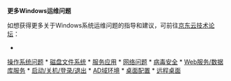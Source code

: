 **更多Windows运维问题**

如想获得更多关于Windows系统运维问题的指导和建议，可前往[京东云技术论坛](http://cloudway.jcloud.com/category/%E7%B3%BB%E7%BB%9F%E5%BC%82%E5%B8%B8/windows%E6%93%8D%E4%BD%9C%E7%B3%BB%E7%BB%9F%E8%BF%90%E7%BB%B4%E9%97%AE%E9%A2%98/ "京东云技术论坛")：

* 
[操作系统问题](http://cloudway.jcloud.com/category/%E7%B3%BB%E7%BB%9F%E5%BC%82%E5%B8%B8/windows%E6%93%8D%E4%BD%9C%E7%B3%BB%E7%BB%9F%E8%BF%90%E7%BB%B4%E9%97%AE%E9%A2%98/%E6%93%8D%E4%BD%9C%E7%B3%BB%E7%BB%9F%E9%97%AE%E9%A2%98/ "操作系统问题")
* 
[磁盘文件系统](http://cloudway.jcloud.com/category/%E7%B3%BB%E7%BB%9F%E5%BC%82%E5%B8%B8/windows%E6%93%8D%E4%BD%9C%E7%B3%BB%E7%BB%9F%E8%BF%90%E7%BB%B4%E9%97%AE%E9%A2%98/%E7%A3%81%E7%9B%98%E6%96%87%E4%BB%B6%E7%B3%BB%E7%BB%9F/ "磁盘文件系统")
* 
[服务应用](http://cloudway.jcloud.com/category/%E7%B3%BB%E7%BB%9F%E5%BC%82%E5%B8%B8/windows%E6%93%8D%E4%BD%9C%E7%B3%BB%E7%BB%9F%E8%BF%90%E7%BB%B4%E9%97%AE%E9%A2%98/%E6%9C%8D%E5%8A%A1%E5%BA%94%E7%94%A8/ "服务应用")
* 
[网络问题](http://cloudway.jcloud.com/category/%E7%B3%BB%E7%BB%9F%E5%BC%82%E5%B8%B8/windows%E6%93%8D%E4%BD%9C%E7%B3%BB%E7%BB%9F%E8%BF%90%E7%BB%B4%E9%97%AE%E9%A2%98/%E7%BD%91%E7%BB%9C%E9%97%AE%E9%A2%98-windows%E6%93%8D%E4%BD%9C%E7%B3%BB%E7%BB%9F%E8%BF%90%E7%BB%B4%E9%97%AE%E9%A2%98/ "网络问题")
* 
[病毒安全](http://cloudway.jcloud.com/category/%E7%B3%BB%E7%BB%9F%E5%BC%82%E5%B8%B8/windows%E6%93%8D%E4%BD%9C%E7%B3%BB%E7%BB%9F%E8%BF%90%E7%BB%B4%E9%97%AE%E9%A2%98/%E7%97%85%E6%AF%92%E5%AE%89%E5%85%A8/ "病毒安全")
* 
[Web服务/数据库服务](http://cloudway.jcloud.com/category/%E7%B3%BB%E7%BB%9F%E5%BC%82%E5%B8%B8/windows%E6%93%8D%E4%BD%9C%E7%B3%BB%E7%BB%9F%E8%BF%90%E7%BB%B4%E9%97%AE%E9%A2%98/web%E6%9C%8D%E5%8A%A1%E6%95%B0%E6%8D%AE%E5%BA%93%E6%9C%8D%E5%8A%A1/ "Web服务/数据库服务")
* 
[启动/关机/登录/退出](http://cloudway.jcloud.com/category/%E7%B3%BB%E7%BB%9F%E5%BC%82%E5%B8%B8/windows%E6%93%8D%E4%BD%9C%E7%B3%BB%E7%BB%9F%E8%BF%90%E7%BB%B4%E9%97%AE%E9%A2%98/%E5%90%AF%E5%8A%A8%E5%85%B3%E6%9C%BA%E7%99%BB%E5%BD%95%E7%99%BB%E5%87%BA/ "启动/关机/登录/退出")
* 
[AD域环境](http://cloudway.jcloud.com/category/%E7%B3%BB%E7%BB%9F%E5%BC%82%E5%B8%B8/windows%E6%93%8D%E4%BD%9C%E7%B3%BB%E7%BB%9F%E8%BF%90%E7%BB%B4%E9%97%AE%E9%A2%98/ad%E5%9F%9F%E7%8E%AF%E5%A2%83/ "AD域环境")
* 
[桌面配置](http://cloudway.jcloud.com/category/%E7%B3%BB%E7%BB%9F%E5%BC%82%E5%B8%B8/windows%E6%93%8D%E4%BD%9C%E7%B3%BB%E7%BB%9F%E8%BF%90%E7%BB%B4%E9%97%AE%E9%A2%98/%E6%A1%8C%E9%9D%A2%E9%85%8D%E7%BD%AE/ "桌面配置")
* 
[远程桌面](http://cloudway.jcloud.com/category/%E7%B3%BB%E7%BB%9F%E5%BC%82%E5%B8%B8/windows%E6%93%8D%E4%BD%9C%E7%B3%BB%E7%BB%9F%E8%BF%90%E7%BB%B4%E9%97%AE%E9%A2%98/%E6%A1%8C%E9%9D%A2%E9%85%8D%E7%BD%AE/ "远程桌面")